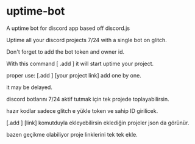 # uptime-bot
A uptime  bot for discord app based off discord.js

Uptime all your discord  projects 7/24  with a single bot on glitch.

Don't forget to add the bot token and owner id.

With this command [ .add ] it will start uptime your project.

proper use:  [.add ] [your project link] add one by one.

it may be delayed.

discord botlarını 7/24 aktif tutmak için tek projede toplayabilirsin.

hazır kodlar sadece glitch e yükle token ve sahip ID girilicek. 

[.add ] [link] komutduyla ekleyebilirsin eklediğin projeler json da görünür.

bazen geçikme olabiliyor proje linklerini tek tek ekle.
